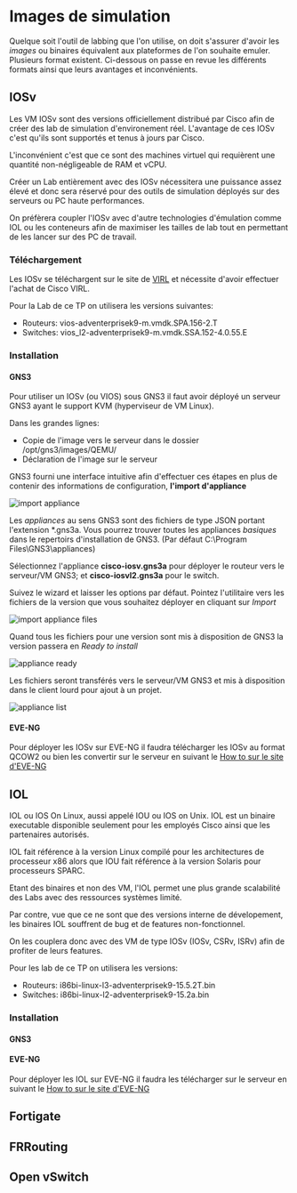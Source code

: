 # Images de simulation

Quelque soit l'outil de labbing que l'on utilise, on doit s'assurer d'avoir les *images* ou binaires équivalent aux plateformes de l'on souhaite emuler. Plusieurs format existent. Ci-dessous on passe en revue les différents formats ainsi que leurs avantages et inconvénients.

## IOSv

Les VM IOSv sont des versions officiellement distribué par Cisco afin de créer des lab de simulation d'environement réel. L'avantage de ces IOSv c'est qu'ils sont supportés et tenus à jours par Cisco.

L'inconvénient c'est que ce sont des machines virtuel qui requièrent une quantité non-négligeable de RAM et vCPU.

Créer un Lab entièrement avec des IOSv nécessitera une puissance assez élevé et donc sera réservé pour des outils de simulation déployés sur des serveurs ou PC haute performances.

On préfèrera coupler l'IOSv avec d'autre technologies d'émulation comme IOL ou les conteneurs afin de maximiser les tailles de lab tout en permettant de les lancer sur des PC de travail.

### Téléchargement

Les IOSv se téléchargent sur le site de [VIRL](https://learningnetworkstore.cisco.com/myaccount) et nécessite d'avoir effectuer l'achat de Cisco VIRL.

Pour la Lab de ce TP on utilisera les versions suivantes:
 * Routeurs: vios-adventerprisek9-m.vmdk.SPA.156-2.T
 * Switches: vios_l2-adventerprisek9-m.vmdk.SSA.152-4.0.55.E
 
### Installation

#### GNS3

Pour utiliser un IOSv (ou VIOS) sous GNS3 il faut avoir déployé un serveur GNS3 ayant le support KVM (hyperviseur de VM Linux).

Dans les grandes lignes:
 * Copie de l'image vers le serveur dans le dossier /opt/gns3/images/QEMU/
 * Déclaration de l'image sur le serveur
 
GNS3 fourni une interface intuitive afin d'effectuer ces étapes en plus de contenir des informations de configuration, **l'import d'appliance**

![import appliance](../assets/gns3_import_appliance.png)

Les *appliances* au sens GNS3 sont des fichiers de type JSON portant l'extension *.gns3a. Vous pourrez trouver toutes les appliances *basiques* dans le repertoirs d'installation de GNS3. (Par défaut C:\Program Files\GNS3\appliances)

Sélectionnez l'appliance **cisco-iosv.gns3a** pour déployer le routeur vers le serveur/VM GNS3; et **cisco-iosvl2.gns3a** pour le switch.

Suivez le wizard et laisser les options par défaut. Pointez l'utilitaire vers les fichiers de la version que vous souhaitez déployer en cliquant sur *Import*

![import appliance files](../assets/gns3_appliance_files.png)

Quand tous les fichiers pour une version sont mis à disposition de GNS3 la version passera en *Ready to install*

![appliance ready](../assets/gns3_appliance_ready.png)

Les fichiers seront transférés vers le serveur/VM GNS3 et mis à disposition dans le client lourd pour ajout à un projet.

![appliance list](../assets/gns3_appliance_list.png)

#### EVE-NG

Pour déployer les IOSv sur EVE-NG il faudra télécharger les IOSv au format QCOW2 ou bien les convertir sur le serveur en suivant le [How to sur le site d'EVE-NG](https://www.eve-ng.net/index.php/documentation/howtos/howto-add-cisco-vios-from-virl/)

## IOL

IOL ou IOS On Linux, aussi appelé IOU ou IOS on Unix. IOL est un binaire executable disponible seulement pour les employés Cisco ainsi que les partenaires autorisés.

IOL fait référence à la version Linux compilé pour les architectures de processeur x86 alors que IOU fait référence à la version Solaris pour processeurs SPARC.

Etant des binaires et non des VM, l'IOL permet une plus grande scalabilité des Labs avec des ressources systèmes limité.

Par contre, vue que ce ne sont que des versions interne de dévelopement, les binaires IOL souffrent de bug et de features non-fonctionnel.

On les couplera donc avec des VM de type IOSv (IOSv, CSRv, ISRv) afin de profiter de leurs features.

Pour les lab de ce TP on utilisera les versions:
 * Routeurs: i86bi-linux-l3-adventerprisek9-15.5.2T.bin
 * Switches: i86bi-linux-l2-adventerprisek9-15.2a.bin
 
### Installation

#### GNS3

#### EVE-NG

Pour déployer les IOL sur EVE-NG il faudra les télécharger sur le serveur en suivant le [How to sur le site d'EVE-NG](https://www.eve-ng.net/index.php/documentation/howtos/howto-add-cisco-iol-ios-on-linux/)


## Fortigate

## FRRouting

## Open vSwitch